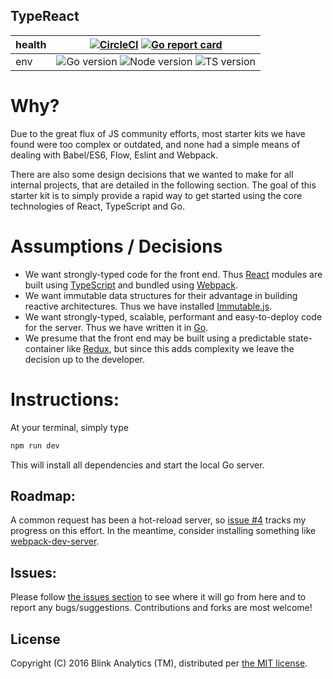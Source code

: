 ## TypeReact

| health | [![CircleCI](https://circleci.com/gh/damienstanton/typereact/tree/master.svg?style=shield)](https://circleci.com/gh/damienstanton/typereact/tree/master) [![Go report card](https://goreportcard.com/badge/github.com/blinkanalytics/typereact)](https://goreportcard.com/report/github.com/blinkanalytics/typereact)|
| ---------| ----- |
| env | ![Go version](https://img.shields.io/badge/go-1.7.3-blue.svg) ![Node version](https://img.shields.io/badge/npm-3.10.8-orange.svg) ![TS version](https://img.shields.io/badge/typescript-2.0.7-brightgreen.svg)|

# Why?

Due to the great flux of JS community efforts, most starter kits we have found were too complex or outdated, and none had a simple means of dealing with Babel/ES6, Flow, Eslint and Webpack.

There are also some design decisions that we wanted to make for all internal projects, that are detailed in the following section. The goal of this starter kit is to simply provide a rapid way to get started using the core technologies of React, TypeScript and Go.

# Assumptions / Decisions

+ We want strongly-typed code for the front end. Thus [React](https://facebook.github.io/react/) modules are built using [TypeScript](https://www.typescriptlang.org) and bundled using [Webpack](https://webpack.github.io/).
+ We want immutable data structures for their advantage in building reactive architectures. Thus we have installed [Immutable.js](https://facebook.github.io/immutable-js/).
+ We want strongly-typed, scalable, performant and easy-to-deploy code for the server. Thus we have written it in [Go](https://golang.org).
+ We presume that the front end may be built using a predictable state-container like [Redux](http://redux.js.org/), but since this adds complexity we leave the decision up to the developer.

# Instructions:

At your terminal, simply type
```sh
npm run dev
```
This will install all dependencies and start the local Go server.

## Roadmap:

A common request has been a hot-reload server, so [issue #4](https://github.com/blinkanalytics/typereact/issues/4) tracks my progress on this effort. In the meantime, consider installing something like [webpack-dev-server](https://www.npmjs.com/package/webpack-dev-server).

## Issues:

Please follow [the issues section](https://github.com/blinkanalytics/typereact/issues) to see where it will go from here and to report any bugs/suggestions. Contributions and forks are most welcome!

## License

Copyright (C) 2016 Blink Analytics (TM), distributed per [the MIT license](https://github.com/blinkanalytics/typereact/blob/master/LICENSE).
